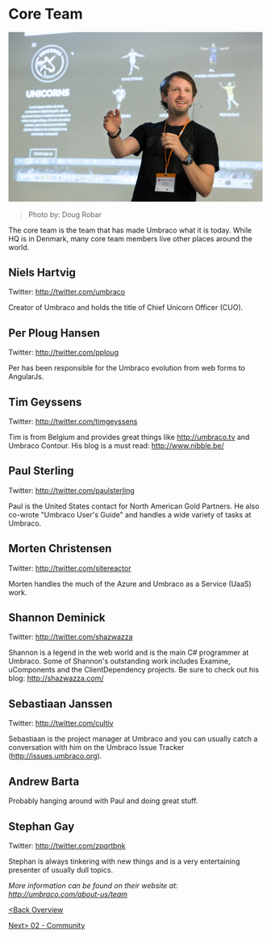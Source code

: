 # Core Team

![15930521975_013c7c300d_o.jpg](assets/15930521975_013c7c300d_o.jpg)
>Photo by: Doug Robar

The core team is the team that has made Umbraco what it is today.  While HQ is in Denmark, many core team members live other places around the world.
## Niels Hartvig
Twitter: http://twitter.com/umbraco

Creator of Umbraco and holds the title of Chief Unicorn Officer (CUO).

## Per Ploug Hansen
Twitter: http://twitter.com/pploug

Per has been responsible for the Umbraco evolution from web forms to AngularJs.

## Tim Geyssens
Twitter: http://twitter.com/timgeyssens

Tim is from Belgium and provides great things like http://umbraco.tv and Umbraco Contour.  His blog is a must read: http://www.nibble.be/

## Paul Sterling
Twitter: http://twitter.com/paulsterling

Paul is the United States contact for North American Gold Partners.  He also co-wrote "Umbraco User's Guide" and handles a wide variety of tasks at Umbraco.

## Morten Christensen
Twitter: http://twitter.com/sitereactor

Morten handles the much of the Azure and Umbraco as a Service (UaaS) work.

## Shannon Deminick
Twitter: http://twitter.com/shazwazza

Shannon is a legend in the web world and is the main C# programmer at Umbraco.  Some of Shannon's outstanding work includes Examine, uComponents and the ClientDependency projects.  Be sure to check out his blog: http://shazwazza.com/

## Sebastiaan Janssen
Twitter: http://twitter.com/cultiv

Sebastiaan is the project manager at Umbraco and you can usually catch a conversation with him on the Umbraco Issue Tracker (http://issues.umbraco.org).

## Andrew Barta
Probably hanging around with Paul and doing great stuff.

## Stephan Gay
Twitter: http://twitter.com/zpqrtbnk 

Stephan is always tinkering with new things and is a very entertaining presenter of usually dull topics.

*More information can be found on their website at: http://umbraco.com/about-us/team*

[<Back Overview](README.md)

[Next> 02 - Community](02%20-%20Community.md)